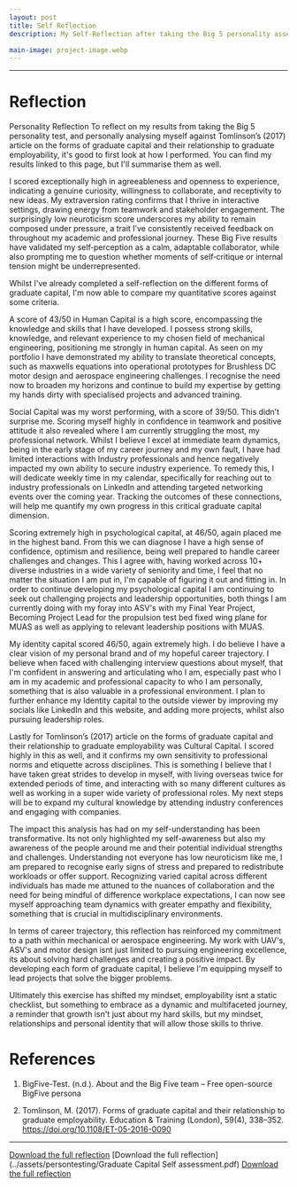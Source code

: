 ```yaml
---
layout: post
title: Self Reflection
description: My Self-Reflection after taking the Big 5 personality assessment and critiquing myself against Tomlinsons graduate capital model

main-image: project-image.webp
---
```

---
# Reflection
Personality Reflection
To reflect on my results from taking the Big 5 personality test, and personally analysing myself against Tomlinson’s (2017) article on the forms of graduate capital and their relationship to graduate employability, it's good to first look at how I performed. You can find my results linked to this page, but I'll summarise them as well.

I scored exceptionally high in agreeableness and openness to experience, indicating a genuine curiosity, willingness to collaborate, and receptivity to new ideas. My extraversion rating confirms that I thrive in interactive settings, drawing energy from teamwork and stakeholder engagement. The surprisingly low neuroticism score underscores my ability to remain composed under pressure, a trait I’ve consistently received feedback on throughout my academic and professional journey. These Big Five results have validated my self‐perception as a calm, adaptable collaborator, while also prompting me to question whether moments of self‐critique or internal tension might be underrepresented.

Whilst I've already completed a self-reflection on the different forms of graduate capital, I'm now able to compare my quantitative scores against some criteria.

A score of 43/50 in Human Capital is a high score, encompassing the knowledge and skills that I have  developed. I possess strong skills, knowledge, and relevant experience to my chosen field of mechanical engineering, positioning me strongly in human capital. As seen on my portfolio I have demonstrated my ability to translate theoretical concepts, such as maxwells equations into operational prototypes for Brushless DC motor design and aerospace engineering challenges. I recognise the need now to broaden my horizons and continue to build my expertise by getting my hands dirty with specialised projects and advanced training.

Social Capital was my worst performing, with a score of 39/50. This didn’t surprise me. Scoring myself highly in confidence in teamwork and positive attitude it also revealed where I am currently struggling the most, my professional network. Whilst I believe I excel at immediate team dynamics, being in the early stage of my career journey and my own fault, I have had limited interactions with Industry professionals and hence negatively impacted my own ability to secure industry experience. To remedy this, I will dedicate weekly time in my calendar, specifically for reaching out to industry professionals on LinkedIn and attending targeted networking events over the coming year. Tracking the outcomes of these connections, will help me quantify my own progress in this critical graduate capital dimension.

Scoring extremely high in psychological capital, at 46/50, again placed me in the highest band. From this we can diagnose I have a high sense of confidence, optimism and resilience, being well prepared to handle career challenges and changes. This I agree with, having worked across 10+ diverse industries in a wide variety of seniority and time, I feel that no matter the situation I am put in, I'm capable of figuring it out and fitting in. In order to continue developing my psychological capital I am continuing to seek out challenging projects and leadership opportunities, both things I am currently doing with my foray into ASV's with my Final Year Project, Becoming Project Lead for the propulsion test bed fixed wing plane for MUAS as well as applying to relevant leadership positions with MUAS.

My identity capital scored 46/50, again extremely high. I do believe I have a clear vision of my personal brand and of my hopeful career trajectory. I believe when faced with challenging interview questions about myself, that I'm confident in answering and articulating who I am, especially past who I am in my academic and professional capacity to who I am personally, something that is also valuable in a professional environment. I plan to further enhance my Identity capital to the outside viewer by improving my socials like LinkedIn and this website, and adding more projects, whilst also pursuing leadership roles.
 
Lastly for Tomlinson’s (2017) article on the forms of graduate capital and their relationship to graduate employability was Cultural Capital. I scored highly in this as well, and it confirms my own sensitivity to professional norms and etiquette across disciplines. This is something I believe that I have taken great strides to develop in myself, with living overseas twice for extended periods of time, and interacting with so many different cultures as well as working in a super wide variety of professional roles. My next steps will be to expand my cultural knowledge by attending industry conferences and engaging with companies.


The impact this analysis has had on my self-understanding has been transformative. Its not only highlighted my self-awareness but also my awareness of the people around me and their potential individual strengths and challenges. Understanding not everyone has low neuroticism like me, I am prepared to recognise early signs of stress and prepared to redistribute workloads or offer support. Recognizing varied capital across different individuals has made me attuned to the nuances of collaboration and the need for being mindful of difference workplace expectations, I can now see myself approaching team dynamics with greater empathy and flexibility, something that is crucial in multidisciplinary environments.

In terms of career trajectory, this reflection has reinforced my commitment to a path within mechanical or aerospace engineering. My work with UAV's, ASV's and motor design isnt just limited to pursuing engineering excellence, its about solving hard challenges and creating a positive impact. By developing each form of graduate capital, I believe I'm equipping myself to lead projects that solve the bigger problems.

Ultimately this exercise has shifted my mindset, employability isnt a static checklist, but something to embrace as a dynamic and multifaceted journey, a reminder that growth isn't just about my hard skills, but my mindset, relationships and personal identity that will allow those skills to thrive.


# References

1. BigFive-Test. (n.d.). About and the Big Five team – Free open-source BigFive persona

2. Tomlinson, M. (2017). Forms of graduate capital and their relationship to graduate employability. Education & Training (London), 59(4), 338–352. https://doi.org/10.1108/ET-05-2016-0090

---
[Download the full reflection](../assets/persontesting/Big5Results2.pdf)
[Download the full reflection](../assets/persontesting/Graduate Capital Self assessment.pdf)
[Download the full reflection](../assets/persontesting/HumanCapital2.pdf)